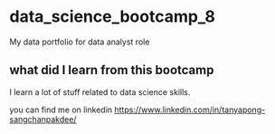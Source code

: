 # data_science_bootcamp_8
My data portfolio for data analyst role

## what did I learn from this bootcamp

I learn a lot of stuff related to data science skills. 


you can find me on linkedin https://www.linkedin.com/in/tanyapong-sangchanpakdee/
